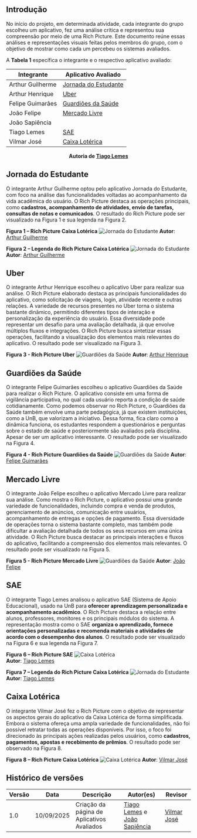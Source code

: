 ## Introdução

No início do projeto, em determinada atividade, cada integrante do grupo escolheu um aplicativo, fez uma análise crítica e representou sua compreensão por meio de uma Rich Picture. Este documento reúne essas análises e representações visuais feitas pelos membros do grupo, com o objetivo de mostrar como cada um percebeu os sistemas avaliados.

A **Tabela 1** específica o integrante e o respectivo aplicativo avaliado:  

| Integrante | Aplicativo Avaliado |
| ---- | ----- | 
| Arthur Guilherme | [Jornada do Estudante](#jornada-do-estudante) |
| Arthur Henrique | [Uber](#uber) |
| Felipe Guimarães | [Guardiões da Saúde](#guardioes-da-saude) |
| João Felipe| [Mercado Livre](#mercado-livre) |
| João Sapiência |  |
| Tiago Lemes | [SAE](#sae) |
| Vilmar José | [Caixa Lotérica](#caixa-loterica) |
<div align="center"><strong>Autoria de <a href="https://github.com/TiagoTeixeira-2005">Tiago Lemes</a></strong></div>

## Jornada do Estudante
O integrante Arthur Guilherme optou pelo aplicativo Jornada do Estudante, com foco na análise das funcionalidades voltadas ao acompanhamento da vida acadêmica do usuário. O Rich Picture destaca as operações principais, como **cadastros, acompanhamento de atividades, envio de tarefas, consultas de notas e comunicados**. 
O resultado do Rich Picture pode ser visualizado na Figura 1 e sua legenda na Figura 2.

**Figura 1 – Rich Picture Caixa Lotérica**
![Jornada do Estudante](../imagens/aplicativosAvaliados/richPictureArthurG.png)
**Autor**: [Arthur Guilherme](https://github.com/ArthurGuilher62)

**Figura 2 – Legenda do Rich Picture Caixa Lotérica**
![Jornada do Estudante](../imagens/aplicativosAvaliados/legendaArthurG.jpeg)
**Autor**: [Arthur Guilherme](https://github.com/ArthurGuilher62)

## Uber

O integrante Arthur Henrique escolheu o aplicativo Uber para realizar sua análise. O Rich Picture elaborado destaca as principais funcionalidades do aplicativo, como solicitação de viagens, login, atividade recente e outras relações. A variedade de recursos presentes no Uber torna o sistema bastante dinâmico, permitindo diferentes tipos de interação e personalização da experiência do usuário. Essa diversidade pode representar um desafio para uma avaliação detalhada, já que envolve múltiplos fluxos e integrações. O Rich Picture busca sintetizar essas operações, facilitando a visualização dos elementos mais relevantes do aplicativo.
O resultado pode ser visualizado na Figura 3.

**Figura 3 - Rich Picture Uber**
![Guardiões da Saúde](../imagens/aplicativosAvaliados/richarthur.png)
**Autor**: [Arthur Henrique](https://github.com/arthurhvieira1)

## Guardiões da Saúde

O integrante Felipe Guimarães escolheu o aplicativo Guardiões da Saúde para realizar o Rich Picture. O aplicativo consiste em uma forma de vigilância participativa, no qual cada usuário reporta a condição de saúde cotidianamente. Como podemos observar no Rich Picture, o Guardiões da Saúde também envolve uma parte pedagógica, já que existem instituições, como a UnB, que valorizam a iniciativo. Dessa forma, fica claro como a dinâmica funciona, os estudantes respondem a questionários  e perguntas sobre o estado de saúde e posteriormente são avaliados pela disciplina. Apesar de ser um aplicativo interessante.
O resultado pode ser visualizado na Figura 4.

**Figura 4 - Rich Picture Guardiões da Saúde**
![Guardiões da Saúde](../imagens/aplicativosAvaliados/richfelipe.png)
**Autor**: [Felipe Guimarães](https://github.com/felipegf1)

## Mercado Livre

O integrante João Felipe escolheu o aplicativo Mercado Livre para realizar sua análise. Como mostra o Rich Picture, o aplicativo possui uma grande variedade de funcionalidades, incluindo compra e venda de produtos, gerenciamento de anúncios, comunicação entre usuários, acompanhamento de entregas e opções de pagamento. Essa diversidade de operações torna o sistema bastante completo, mas também pode dificultar a avaliação detalhada de todos os seus recursos em uma única atividade. O Rich Picture busca destacar as principais interações e fluxos do aplicativo, facilitando a compreensão dos elementos mais relevantes.
O resultado pode ser visualizado na Figura 5.

**Figura 5 - Rich Picture Mercado Livre**
![Guardiões da Saúde](../imagens/aplicativosAvaliados/richjoaofelipe.jpg)
**Autor**: [João Felipe](https://github.com/MrBolt2005)

## SAE
O integrante Tiago Lemes analisou o aplicativo SAE (Sistema de Apoio Educacional), usado na UnB para **oferecer aprendizagem personalizada e acompanhamento acadêmico**. O Rich Picture destaca a relação entre alunos, professores, monitores e os principais módulos do sistema. A representação mostra como o SAE **organiza o aprendizado, fornece orientações personalizadas e recomenda materiais e atividades de acordo com o desempenho dos alunos**. 
O resultado pode ser visualizado na Figura 6 e sua legenda na Figura 7.

**Figura 6 – Rich Picture SAE**
![Caixa Lotérica](../imagens/aplicativosAvaliados/richPictureTiago.jpeg)  
**Autor**: [Tiago Lemes](https://github.com/TiagoTeixeira-2005)

**Figura 7 – Legenda do Rich Picture Caixa Lotérica**
![Jornada do Estudante](../imagens/aplicativosAvaliados/legendaTiago.jpeg)  
**Autor**: [Tiago Lemes](https://github.com/TiagoTeixeira-2005)

## Caixa Lotérica
O integrante Vilmar José fez o Rich Picture com o objetivo de representar os aspectos gerais do aplicativo da Caixa Lotérica de forma simplificada. Embora o sistema ofereça uma ampla variedade de funcionalidades, não foi possível retratar todas as operações disponíveis. Por isso, o foco foi direcionado às principais ações realizadas pelos usuários, como **cadastros, pagamentos, apostas e recebimento de prêmios**. 
O resultado pode ser observado na Figura 8.

**Figura 8 – Rich Picture Caixa Lotérica**
![Caixa Lotérica](../imagens/aplicativosAvaliados/richPictureVilmar.png)
**Autor**: [Vilmar José](https://github.com/VilmarFagundes)

## Histórico de versões

| Versão | Data | Descrição | Autor(es) | Revisor |
| ---- | ----- | ----- | ---- | ----- | 
| 1.0 | 10/09/2025 | Criação da página de Aplicativos Avaliados | [Tiago Lemes](https://github.com/TiagoTeixeira-2005) e [João Sapiência](https://github.com/JoaoSapiencia) | [Vilmar José](https://github.com/VilmarFagundes) |
